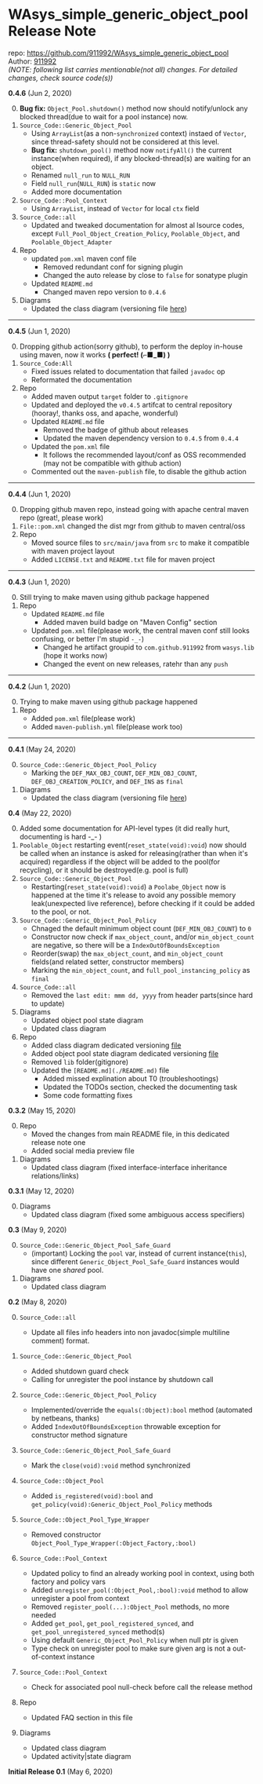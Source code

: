 # WAsys_simple_generic_object_pool Release Note

repo: https://github.com/911992/WAsys_simple_generic_object_pool  
Author: [911992](https://github.com/911992)  
*(NOTE: following list carries mentionable(not all) changes. For detailed changes, check source code(s))*  

**0.4.6** (Jun 2, 2020)  

0. **Bug fix:** `Object_Pool.shutdown()` method now should notify/unlock any blocked thread(due to wait for a pool instance) now.
1. `Source_Code::Generic_Object_Pool`
    * Using `ArrayList`(as a non-`synchronized` context) instaed of `Vector`, since thread-safety should not be considered at this level.
    * **Bug fix:** `shutdown_pool()` method now `notifyAll()` the current instance(when required), if any blocked-thread(s) are waiting for an object.
    * Renamed `null_run` to `NULL_RUN`
    * Field `null_run`(`NULL_RUN`) is `static` now
    * Added more documentation
2. `Source_Code::Pool_Context`
    * Using `ArrayList`, instead of `Vector` for local `ctx` field
3. `Source_Code::all`
    * Updated and tweaked documentation for almost al lsource codes, except `Full_Pool_Object_Creation_Policy`, `Poolable_Object`, and `Poolable_Object_Adapter`
4. Repo
    * updated `pom.xml` maven conf file
        * Removed redundant conf for signing plugin
        * Changed the auto release by close to `false` for sonatype plugin
    * Updated `README.md`
        * Changed maven repo version to `0.4.6`
5. Diagrams  
    * Updated the class diagram (versioning file [here](./_diagrams/class_diagram_version_history.md))

<hr/>

**0.4.5** (Jun 1, 2020)  

0. Dropping github action(sorry github), to perform the deploy in-house using maven, now it works **( perfect! (⌐■_■) )**
1. `Source_Code:All`
    * Fixed issues related to documentation that failed `javadoc` op
    * Reformated the documentation
2. Repo
    * Added maven output `target` folder to `.gitignore`
    * Updated and deployed the `v0.4.5` artifcat to central repository (hooray!, thanks oss, and apache, wonderful)
    * Updated `README.md` file
        * Removed the badge of github about releases
        * Updated the maven dependency version to `0.4.5` from `0.4.4`
    * Updated the `pom.xml` file
        * It follows the recommended layout/conf as OSS recommended (may not be compatible with github action)
    * Commented out the `maven-publish` file, to disable the github action

<hr/>

**0.4.4** (Jun 1, 2020)  

0. Dropping github maven repo, instead going with apache central maven repo (great!, please work)
1. `File::pom.xml` changed the dist mgr from github to maven central/oss
2. Repo
    * Moved source files to `src/main/java` from `src` to make it compatible with maven project layout
    * Added `LICENSE.txt` and `README.txt` file for maven project

<hr/>

**0.4.3** (Jun 1, 2020)  

0. Still trying to make maven using github package happened
1. Repo
    * Updated `README.md` file
        * Added maven build badge on "Maven Config" section
    * Updated `pom.xml` file(please work, the central maven conf still looks confusing, or better I'm stupid `-_-`)
        * Changed he artifact groupid to `com.github.911992` from `wasys.lib` (hope it works now)
        * Changed the event on new releases, ratehr than any `push`


<hr/>

**0.4.2** (Jun 1, 2020)  

0. Trying to make maven using github package happened
1. Repo
    * Added `pom.xml` file(please work)
    * Added `maven-publish.yml` file(please work too)

<hr/>

**0.4.1** (May 24, 2020)  

0. `Source_Code::Generic_Object_Pool_Policy`  
    * Marking the `DEF_MAX_OBJ_COUNT`, `DEF_MIN_OBJ_COUNT`, `DEF_OBJ_CREATION_POLICY`, and `DEF_INS` as `final`  
1. Diagrams  
    * Updated the class diagram (versioning file [here](./_diagrams/class_diagram_version_history.md))  


**0.4** (May 22, 2020)  

0. Added some documentation for API-level types (it did really hurt, documenting is hard -_- )
1. `Poolable_Object` restarting event(`reset_state(void):void`) now should be called when an instance is asked for releasing(rather than when it's acquired) regardless if the object will be added to the pool(for recycling), or it should be destroyed(e.g. pool is full)
2. `Source_Code::Generic_Object_Pool`  
    * Restarting(`reset_state(void):void`) a `Poolabe_Object` now is happened at the time it's release to avoid any possible memory leak(unexpected live reference), before checking if it could be added to the pool, or not.
3. `Source_Code::Generic_Object_Pool_Policy`
    * Chnaged the default minimum object count (`DEF_MIN_OBJ_COUNT`) to `0`
    * Constructor now check if `max_object_count`, and/or `min_object_count` are negative, so there will be a `IndexOutOfBoundsException`
    * Reorder(swap) the `max_object_count`, and `min_object_count` fields(and related setter, constructor members)
    * Marking the `min_object_count`, and `full_pool_instancing_policy` as `final`
4. `Source_Code::all`
    * Removed the `last edit: mmm dd, yyyy` from header parts(since hard to update)
5. Diagrams
    * Updated object pool state diagram
    * Updated class diagram
6. Repo
    * Added class diagram dedicated versioning [file](./_diagrams/class_diagram_version_history.md)
    * Added object pool state diagram dedicated versioning [file](./_diagrams/object_pool_state_version_history.md)
    * Removed `lib` folder(gitignore)
    * Updated the `[README.md](./README.md)` file
        * Added missed explination about T0 (troubleshootings)
        * Updated the TODOs section, checked the documenting task
        * Some code formatting fixes

**0.3.2** (May 15, 2020)  

0. Repo  
    * Moved the changes from main README file, in this dedicated release note one
    * Added social media preview file
1. Diagrams  
    * Updated class diagram (fixed interface-interface inheritance relations/links)

**0.3.1** (May 12, 2020)  

0. Diagrams
    * Updated class diagram (fixed some ambiguous access specifiers)

**0.3** (May 9, 2020)  

0. `Source_Code::Generic_Object_Pool_Safe_Guard`
    * (important) Locking the `pool` var, instead of current instance(`this`), since different `Generic_Object_Pool_Safe_Guard` instances would have one *shared* pool.  
1. Diagrams
    * Updated class diagram

**0.2** (May 8, 2020)  

0. `Source_Code::all`
    * Update all files info headers into non javadoc(simple multiline comment) format.
1. `Source_Code::Generic_Object_Pool`
    * Added shutdown guard check
    * Calling for unregister the pool instance by shutdown call
2. `Source_Code::Generic_Object_Pool_Policy`
    * Implemented/override the `equals(:Object):bool` method (automated by netbeans, thanks)
    * Added `IndexOutOfBoundsException` throwable exception for constructor method signature
3. `Source_Code::Generic_Object_Pool_Safe_Guard`
    * Mark the `close(void):void` method synchronized
4. `Source_Code::Object_Pool`
    * Added `is_registered(void):bool` and `get_policy(void):Generic_Object_Pool_Policy` methods
5. `Source_Code::Object_Pool_Type_Wrapper`
    * Removed constructor `Object_Pool_Type_Wrapper(:Object_Factory,:bool)`
6. `Source_Code::Pool_Context`
    * Updated policy to find an already working pool in context, using both factory and policy vars
    * Added `unregister_pool(:Object_Pool,:bool):void` method to allow unregister a pool from context
    * Removed `register_pool(...):Object_Pool` methods, no more needed
    * Added `get_pool`, `get_pool_registered_synced`, and `get_pool_unregistered_synced` method(s)
    * Using default `Generic_Object_Pool_Policy` when null ptr is given
    * Type check on unregister pool to make sure given arg is not a out-of-context instance
7. `Source_Code::Pool_Context`
    * Check for associated pool null-check before call the release method
8. Repo
    * Updated FAQ section in this file

9. Diagrams
    * Updated class diagram
    * Updated activity|state diagram

**Initial Release 0.1** (May 6, 2020)